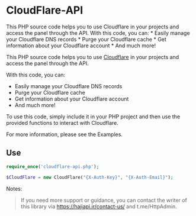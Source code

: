 # CloudFlare-API

This PHP source code helps you to use Cloudflare in your projects and access the panel through the API. With this code, you can: * Easily manage your Cloudflare DNS records * Purge your Cloudflare cache * Get information about your Cloudflare account * And much more!


This PHP source code helps you to use [Cloudflare](https://cloudflare.com) in your projects and access the panel through the API.

With this code, you can:

* Easily manage your Cloudflare DNS records
* Purge your Cloudflare cache
* Get information about your Cloudflare account
* And much more!

To use this code, simply include it in your PHP project and then use the provided functions to interact with Cloudflare.

For more information, please see the Examples.

## Use

```php
require_once('cloudflare-api.php');

$CloudFlare = new CloudFlare("{X-Auth-Key}", "{X-Auth-Email}");
```

Notes:

> If you need more support or guidance, you can contact the writer of this library via https://hajiapi.ir/contact-us/ and t.me/HttpAdmin.
